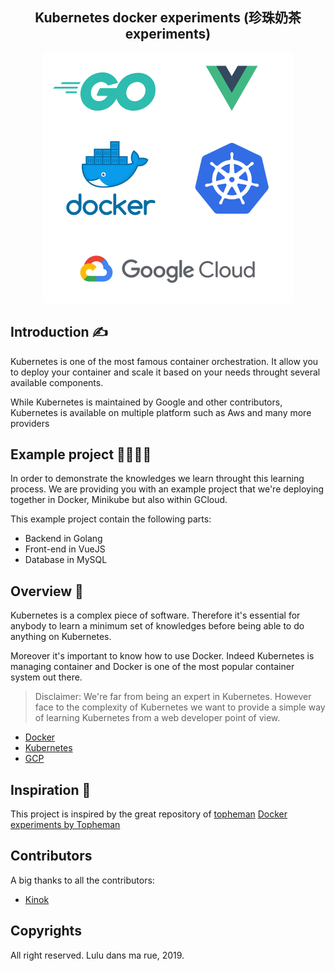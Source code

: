 <div align="center">
  <h2>Kubernetes docker experiments (珍珠奶茶 experiments)</h2>
  <img src="stack.png" width="400" height="400" alt="logo">
</div>

## Introduction ✍️

Kubernetes is one of the most famous container orchestration. It allow you to deploy your container and scale it based on your needs throught several available components.

While Kubernetes is maintained by Google and other contributors, Kubernetes is available on multiple platform such as Aws and many more providers

## Example project 👨‍💻👩‍💻

In order to demonstrate the knowledges we learn throught this learning process. We are providing you with an example project that we're deploying together in Docker, Minikube but also within GCloud.

This example project contain the following parts:

- Backend in Golang
- Front-end in VueJS
- Database in MySQL

## Overview 💪

Kubernetes is a complex piece of software. Therefore it's essential for anybody to learn a minimum set of knowledges before being able to do anything on Kubernetes.

Moreover it's important to know how to use Docker. Indeed Kubernetes is managing container and Docker is one of the most popular container system out there.

> Disclaimer: We're far from being an expert in Kubernetes. However face to the complexity of Kubernetes we want to provide a simple way of learning Kubernetes from a web developer point of view.

* [Docker](docker/intro.md)
* [Kubernetes](k8s/intro.md)
* [GCP](gcp/intro.md)

## Inspiration 📖

This project is inspired by the great repository of [topheman](https://github.com/topheman) [Docker experiments by Topheman](https://github.com/topheman/docker-experiments)

## Contributors

A big thanks to all the contributors:

- [Kinok](https://github.com/kinok)

## Copyrights

All right reserved. Lulu dans ma rue, 2019.
